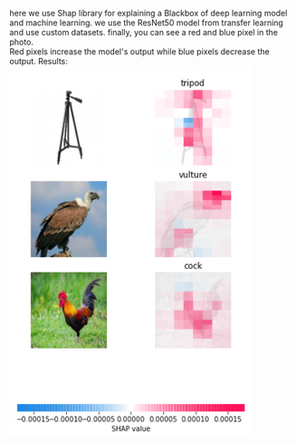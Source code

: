 here we use Shap library for explaining a Blackbox of deep learning model and machine learning.
we use the ResNet50 model from transfer learning and use custom datasets.
finally, you can see a  red and blue pixel in the photo.  
Red pixels increase the model's output while blue pixels decrease the output.
Results:
<img src="image.PNG" > 
